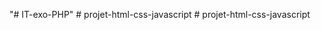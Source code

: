 "# IT-exo-PHP" 
#   p r o j e t - h t m l - c s s - j a v a s c r i p t  
 #   p r o j e t - h t m l - c s s - j a v a s c r i p t  
 